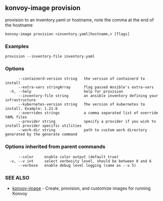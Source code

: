 ## konvoy-image provision

provision to an inventory.yaml or hostname, note the comma at the end of the hostname

```
konvoy-image provision <inventory.yaml|hostname,> [flags]
```

### Examples

```
provision --inventory-file inventory.yaml
```

### Options

```
      --containerd-version string   the version of containerd to install
      --extra-vars stringArray      flag passed Ansible's extra-vars
  -h, --help                        help for provision
      --inventory-file string       an ansible inventory defining your infrastructure
      --kubernetes-version string   The version of kubernetes to install. Example: 1.21.6
      --overrides strings           a comma separated list of override YAML files
      --provider string             specify a provider if you wish to install provider specific utilities
      --work-dir string             path to custom work directory generated by the generate command
```

### Options inherited from parent commands

```
      --color     enable color output (default true)
  -v, --v int     select verbosity level, should be between 0 and 6
      --verbose   enable debug level logging (same as --v 5)
```

### SEE ALSO

* [konvoy-image](konvoy-image.md)	 - Create, provision, and customize images for running Konvoy

